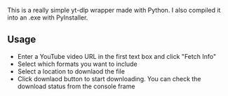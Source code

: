 This is a really simple yt-dlp wrapper made with Python. I also compiled it into an .exe with PyInstaller.

## Usage
- Enter a YouTube video URL in the first text box and click "Fetch Info"
- Select which formats you want to include
- Select a location to downlaod the file
- Click downlaod button to start downloading. You can check the download status from the console frame

